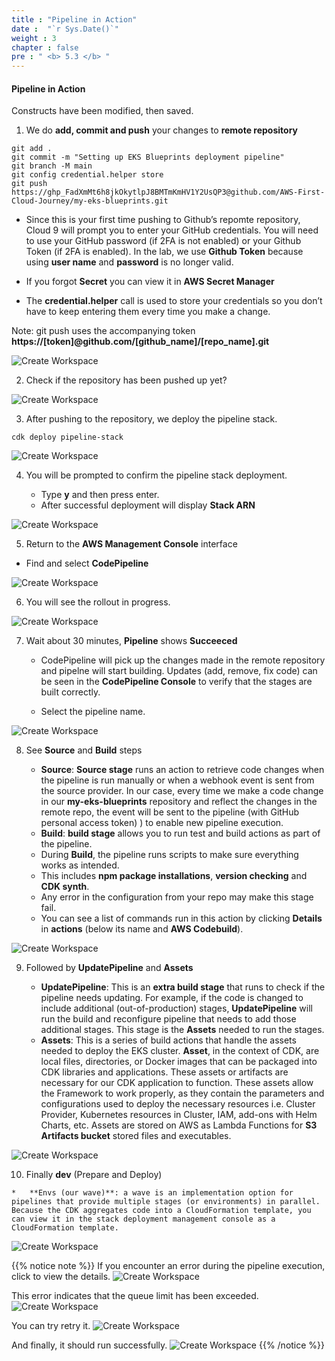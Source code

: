 ```yaml
---
title : "Pipeline in Action"
date :  "`r Sys.Date()`" 
weight : 3
chapter : false
pre : " <b> 5.3 </b> "
---
```


#### Pipeline in Action

Constructs have been modified, then saved.

1.  We do **add, commit and push** your changes to **remote repository**

```
git add .
git commit -m "Setting up EKS Blueprints deployment pipeline"
git branch -M main
git config credential.helper store
git push https://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@github.com/AWS-First-Cloud-Journey/my-eks-blueprints.git
```

*   Since this is your first time pushing to Github’s repomte repository, Cloud 9 will prompt you to enter your GitHub credentials. You will need to use your GitHub password (if 2FA is not enabled) or your Github Token (if 2FA is enabled). In the lab, we use **Github Token** because using **user name** and **password** is no longer valid.
    
*   If you forgot **Secret** you can view it in **AWS Secret Manager**
    
*   The **credential.helper** call is used to store your credentials so you don’t have to keep entering them every time you make a change.
    

Note: git push uses the accompanying token **https://\[token\]@github.com/\[github\_name\]/\[repo\_name\].git**

![Create Workspace](/public/images/5-deploymentpipeline/5.3-pipelineinaction/001-pipelineinaction.png?featherlight=false&width=90pc)


2.  Check if the repository has been pushed up yet?

![Create Workspace](/public/images/5-deploymentpipeline/5.3-pipelineinaction/002-pipelineinaction.png?featherlight=false&width=90pc)

3.  After pushing to the repository, we deploy the pipeline stack.

```
cdk deploy pipeline-stack
```

![Create Workspace](/public/images/5-deploymentpipeline/5.3-pipelineinaction/003-pipelineinaction.png?featherlight=false&width=90pc)

4.  You will be prompted to confirm the pipeline stack deployment.
    
    *   Type **y** and then press enter.
    *   After successful deployment will display **Stack ARN**

![Create Workspace](/public/images/5-deploymentpipeline/5.3-pipelineinaction/004-pipelineinaction.png?featherlight=false&width=90pc)

5.  Return to the **AWS Management Console** interface

*   Find and select **CodePipeline**

![Create Workspace](/public/images/5-deploymentpipeline/5.3-pipelineinaction/005-pipelineinaction.png?featherlight=false&width=90pc)

6.  You will see the rollout in progress.

![Create Workspace](/public/images/5-deploymentpipeline/5.3-pipelineinaction/006-pipelineinaction.png?featherlight=false&width=90pc)

7.  Wait about 30 minutes, **Pipeline** shows **Succeeced**
    
    *   CodePipeline will pick up the changes made in the remote repository and pipelne will start building. Updates (add, remove, fix code) can be seen in the **CodePipeline Console** to verify that the stages are built correctly.
        
    *   Select the pipeline name.
        

![Create Workspace](/public/images/5-deploymentpipeline/5.3-pipelineinaction/007-pipelineinaction.png?featherlight=false&width=90pc)


8.  See **Source** and **Build** steps
    
    *   **Source**: **Source stage** runs an action to retrieve code changes when the pipeline is run manually or when a webhook event is sent from the source provider. In our case, every time we make a code change in our **my-eks-blueprints** repository and reflect the changes in the remote repo, the event will be sent to the pipeline (with GitHub personal access token) ) to enable new pipeline execution.
    *   **Build**: **build stage** allows you to run test and build actions as part of the pipeline.
    *   During **Build**, the pipeline runs scripts to make sure everything works as intended.
    *   This includes **npm package installations**, **version checking** and **CDK synth**.
    *   Any error in the configuration from your repo may make this stage fail.
    *   You can see a list of commands run in this action by clicking **Details** in **actions** (below its name and **AWS Codebuild**).

![Create Workspace](/public/images/5-deploymentpipeline/5.3-pipelineinaction/008-pipelineinaction.png?featherlight=false&width=90pc)

9.  Followed by **UpdatePipeline** and **Assets**
    
    *   **UpdatePipeline**: This is an **extra build stage** that runs to check if the pipeline needs updating. For example, if the code is changed to include additional (out-of-production) stages, **UpdatePipeline** will run the build and reconfigure pipeline that needs to add those additional stages. This stage is the **Assets** needed to run the stages.
    *   **Assets**: This is a series of build actions that handle the assets needed to deploy the EKS cluster. **Asset**, in the context of CDK, are local files, directories, or Docker images that can be packaged into CDK libraries and applications. These assets or artifacts are necessary for our CDK application to function. These assets allow the Framework to work properly, as they contain the parameters and configurations used to deploy the necessary resources i.e. Cluster Provider, Kubernetes resources in Cluster, IAM, add-ons with Helm Charts, etc. Assets are stored on AWS as Lambda Functions for **S3 Artifacts bucket** stored files and executables.

![Create Workspace](/public/images/5-deploymentpipeline/5.3-pipelineinaction/009-pipelineinaction.png?featherlight=false&width=90pc)

10.  Finally **dev** (Prepare and Deploy)
    
    *   **Envs (our wave)**: a wave is an implementation option for pipelines that provide multiple stages (or environments) in parallel. Because the CDK aggregates code into a CloudFormation template, you can view it in the stack deployment management console as a CloudFormation template.

![Create Workspace](/public/images/5-deploymentpipeline/5.3-pipelineinaction/010-pipelineinaction.png?featherlight=false&width=90pc)


{{% notice note %}}
If you encounter an error during the pipeline execution, click to view the details.
![Create Workspace](/public/images/5-deploymentpipeline/5.3-pipelineinaction/013-pipelineinaction.png?featherlight=false&width=90pc)

This error indicates that the queue limit has been exceeded.
![Create Workspace](/public/images/5-deploymentpipeline/5.3-pipelineinaction/014-pipelineinaction.png?featherlight=false&height=30pc)

You can try retry it.
![Create Workspace](/public/images/5-deploymentpipeline/5.3-pipelineinaction/015-pipelineinaction.png?featherlight=false&width=90pc)

And finally, it should run successfully.
![Create Workspace](/public/images/5-deploymentpipeline/5.3-pipelineinaction/016-pipelineinaction.png?featherlight=false&width=90pc)
{{% /notice %}}